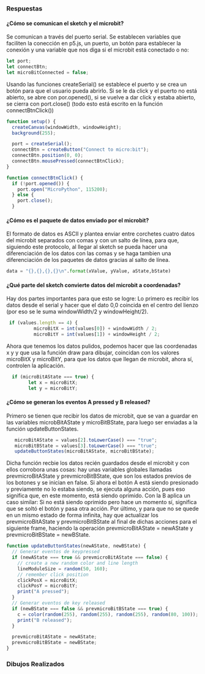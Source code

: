 ### Respuestas

#### ¿Cómo se comunican el sketch y el microbit?

Se comunican a través del puerto serial. Se establecen variables que faciliten la conección en p5.js, un puerto, un botón para establecer la conexión y una variable que nos diga si el microbit está conectado o no: 

```js
let port;
let connectBtn;
let microBitConnected = false;
```
Usando las funciones createSerial() se establece el puerto y se crea un botón para que el usuario pueda abrirlo. Si se le da click y el puerto no está abierto, se abre con por.opened(), si se vuelve a dar click y estaba abierto, se cierra con port.close() (todo esto está escrito en la función connectBtnClick())
```js
function setup() {
  createCanvas(windowWidth, windowHeight);
  background(255);

  port = createSerial();
  connectBtn = createButton("Connect to micro:bit");
  connectBtn.position(0, 0);
  connectBtn.mousePressed(connectBtnClick);
}

function connectBtnClick() {
  if (!port.opened()) {
    port.open("MicroPython", 115200);
  } else {
    port.close();
  }
```
#### ¿Cómo es el paquete de datos enviado por el microbit?

El formato de datos es ASCII y plantea enviar entre corchetes cuatro datos del microbit separados con comas y con un salto de línea, para que, siguiendo este protocolo, al llegar al sketch se pueda hacer una diferenciación de los datos con las comas y se haga tambien una diferenciación de los paquetes de datos gracias al salto de línea. 

```py
data = "{},{},{},{}\n".format(xValue, yValue, aState,bState)
```

#### ¿Qué parte del sketch convierte datos del microbit a coordenadas?

Hay dos partes importantes para que esto se logre: Lo primero es recibir los datos desde el serial y hacer que el dato 0,0 coincida en el centro del lienzo (por eso
se le suma windowWidth/2 y windowHeight/2).
```js
 if (values.length == 4) {
          microBitX = int(values[0]) + windowWidth / 2;
          microBitY = int(values[1]) + windowHeight / 2;
 ```

Ahora que tenemos los datos pulidos, podemos hacer que las coordenadas x y y que usa la función draw para dibujar, coincidan con los valores microBitX y microBitY, 
para que los datos que llegan de microbit, ahora sí, controlen la aplicación. 
```js
  if (microBitAState === true) {
        let x = microBitX;
        let y = microBitY;
```
#### ¿Cómo se generan los eventos A pressed y B released?

Primero se tienen que recibir los datos de microbit, que se van a guardar en las variables microbBitAState y microBitBState, para luego ser enviadas a la función updateButtonStates.
```js
   microBitAState = values[2].toLowerCase() === "true";
   microBitBState = values[3].toLowerCase() === "true";
   updateButtonStates(microBitAState, microBitBState);
```
Dicha función recbie los datos recién guardados desde el microbit y con ellos corrobora unas cosas: hay unas variables globales llamadas prevmicroBitAState y prevmicroBitBState, que son los estados previos de los botones y se inician en false. Si ahora el botón A está siendo presionado y previamente no lo estaba siendo, se ejecuta alguna acción, pues eso significa que, en este momento, está siendo oprimido. Con la B aplica un caso similar: Si no está siendo oprimido pero hace un momento sí, significa que se soltó el botón y pasa otra acción. Por último, y para que no se quede en un mismo estado de forma infinita, hay que actualizar los prevmicroBitAState y prevmicroBitBState al final de dichas acciones para el siguiente frame, haciendo la operación prevmicroBitAState = newAState y prevmicroBitBState = newBState.
```js
function updateButtonStates(newAState, newBState) {
  // Generar eventos de keypressed
  if (newAState === true && prevmicroBitAState === false) {
    // create a new random color and line length
    lineModuleSize = random(50, 160);
    // remember click position
    clickPosX = microBitX;
    clickPosY = microBitY;
    print("A pressed");
  }
  // Generar eventos de key released
  if (newBState === false && prevmicroBitBState === true) {
    c = color(random(255), random(255), random(255), random(80, 100));
    print("B released");
  }

  prevmicroBitAState = newAState;
  prevmicroBitBState = newBState;
}
```
### Dibujos Realizados
